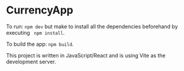 # CurrencyApp

To run: `npm dev`
but make to install all the dependencies beforehand by executing `
npm install`.

To build the app: `npm build`.

This project is written in JavaScript/React and is using Vite as the development server.